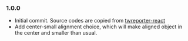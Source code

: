 ### 1.0.0
- Initial commit. Source codes are copied from [twreporter-react](https://github.com/twreporter/twreporter-react.git)
- Add center-small alignment choice, which will make aligned object in the center and smaller than usual.
